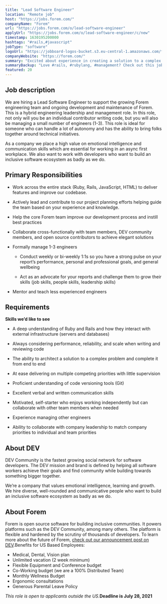 ```yaml
---
title: "Lead Software Engineer"
location: "Remote job"
host: "https://jobs.forem.com/"
companyName: "Forem"
url: "https://jobs.forem.com/o/lead-software-engineer"
applyUrl: "https://jobs.forem.com/o/lead-software-engineer/c/new"
timestamp: 1630195200000
hashtags: "#rails,#javascript"
jobType: "software"
logoUrl: "https://jobboard-logos-bucket.s3.eu-central-1.amazonaws.com/forem"
companyWebsite: "https://forem.com/"
summary: "Excited about experience in creating a solution to a complex problem and complete it from end to end? Check out this job post!"
summaryBackup: "Love #rails, #rubylang, #management? Check out this job post!"
featured: 20
---
```


## Job description

We are hiring a Lead Software Engineer to support the growing Forem engineering team and ongoing development and maintenance of Forem. This is a hybrid engineering leadership and management role. In this role, not only will you be an individual contributor writing code, but you will also be managing a small number of engineers (1-3). This role is ideal for someone who can handle a lot of autonomy and has the ability to bring folks together around technical initiatives.

As a company we place a high value on emotional intelligence and communication skills which are essential for working in an async first workplace. We also want to work with developers who want to build an inclusive software ecosystem as badly as we do.

## Primary Responsibilities

*   Work across the entire stack (Ruby, Rails, JavaScript, HTML) to deliver features and improve our codebase.
    
*   Actively lead and contribute to our project planning efforts helping guide the team based on your experience and knowledge.
    
*   Help the core Forem team improve our development process and instill best practices
    
*   Collaborate cross-functionally with team members, DEV community members, and open source contributors to achieve elegant solutions
    
*   Formally manage 1-3 engineers
    *   Conduct weekly or bi-weekly 1:1s so you have a strong pulse on your report’s performance, personal and professional goals, and general wellbeing
        
    *   Act as an advocate for your reports and challenge them to grow their skills (job skills, people skills, leadership skills)
        
*   Mentor and teach less experienced engineers
    

## Requirements

**Skills we’d like to see**

*   A deep understanding of Ruby and Rails and how they interact with external infrastructure (servers and databases)
    
*   Always considering performance, reliability, and scale when writing and reviewing code
    
*   The ability to architect a solution to a complex problem and complete it from end to end
    
*   At ease delivering on multiple competing priorities with little supervision
    
*   Proficient understanding of code versioning tools (Git)
    
*   Excellent verbal and written communication skills
    
*   Motivated, self-starter who enjoys working independently but can collaborate with other team members when needed
    
*   Experience managing other engineers
    
*   Ability to collaborate with company leadership to match company priorities to individual and team priorities
    

## About DEV

DEV Community is the fastest growing social network for software developers. The DEV mission and brand is defined by helping all software workers achieve their goals and find community while building towards something bigger together.

We’re a company that values emotional intelligence, learning and growth. We hire diverse, well-rounded and communicative people who want to build an inclusive software ecosystem as badly as we do.

## About Forem

Forem is open source software for building inclusive communities. It powers platforms such as the DEV Community, among many others. The platform is flexible and hardened by the scrutiny of thousands of developers. To learn more about the future of Forem, [check out our announcement post on DEV](https://dev.to/devteam/for-empowering-community-2k6h).Benefits for US Based Employees:

*   Medical, Dental, Vision plan
*   Unlimited vacation (2 week minimum)
*   Flexible Equipment and Conference budget
*   Co-Working budget (we are a 100% Distributed Team)
*   Monthly Wellness Budget
*   Ergonomic consultations
*   Generous Parental Leave Policy

_This role is open to applicants outside the US._**Deadline is July 28, 2021**
